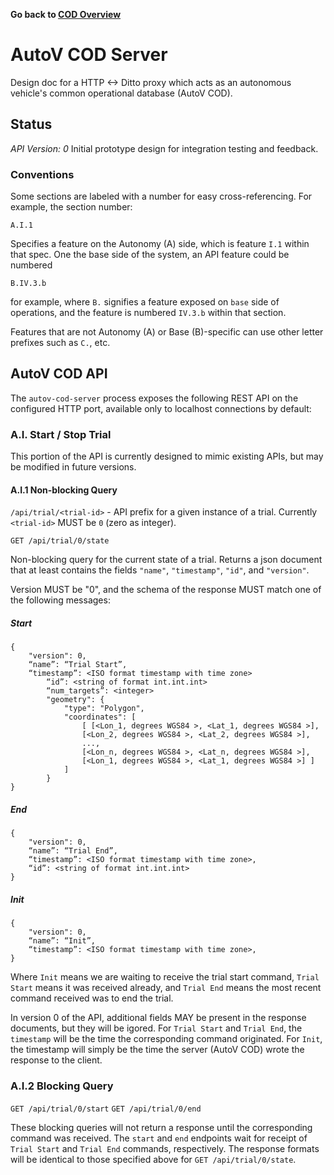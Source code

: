 __Go back to [COD Overview](./README.md)__

# AutoV COD Server
Design doc for a HTTP <-> Ditto proxy which acts as an autonomous vehicle's
common operational database (AutoV COD).

## Status
*API Version: 0*
Initial prototype design for integration testing and feedback.

### Conventions
Some sections are labeled with a number for easy cross-referencing. For example, the section number:

```
A.I.1
```

Specifies a feature on the Autonomy (A) side, which is feature `I.1` within
that spec. One the base side of the system, an API feature could be numbered

```
B.IV.3.b
```
for example, where `B.` signifies a feature exposed on `base` side of
operations, and the feature is numbered `IV.3.b` within that section.

Features that are not Autonomy (A) or Base (B)-specific can use other letter
prefixes such as `C.`, etc.

## AutoV COD API

The `autov-cod-server` process exposes the following REST API on the configured
HTTP port, available only to localhost connections by default:

### A.I. Start / Stop Trial

This portion of the API is currently designed to mimic existing APIs, but may be
modified in future versions.

#### A.I.1 Non-blocking Query

`/api/trial/<trial-id>` - API prefix for a given instance of a trial. Currently
`<trial-id>` MUST be `0` (zero as integer).

`GET /api/trial/0/state`

Non-blocking query for the current state of a trial. Returns a json document
that at least contains the fields `"name"`, `"timestamp"`, `"id"`, and
`"version"`.

Version MUST be "0", and the schema of the response MUST match one of the
following messages:

##### Start
```
{
    "version": 0,
    “name”: “Trial Start”,
    “timestamp”: <ISO format timestamp with time zone>
        “id”: <string of format int.int.int>
        “num_targets”: <integer>
        "geometry": {
            "type": "Polygon",
            "coordinates": [
                [ [<Lon_1, degrees WGS84 >, <Lat_1, degrees WGS84 >],
                [<Lon_2, degrees WGS84 >, <Lat_2, degrees WGS84 >],
                ...,
                [<Lon_n, degrees WGS84 >, <Lat_n, degrees WGS84 >],
                [<Lon_1, degrees WGS84 >, <Lat_1, degrees WGS84 >] ]
            ]
        }
}
```

##### End

```
{
    "version": 0,
    “name”: “Trial End”,
    “timestamp”: <ISO format timestamp with time zone>,
    “id”: <string of format int.int.int>
}
```

##### Init
```
{
    "version": 0,
    “name”: “Init”,
    “timestamp”: <ISO format timestamp with time zone>,
}
```

Where `Init` means we are waiting to receive the trial start command, `Trial
Start` means it was received already, and `Trial End` means the most recent
command received was to end the trial.

In version 0 of the API, additional fields MAY be present in the response
documents, but they will be igored. For `Trial Start` and `Trial End`, the
`timestamp` will be the time the corresponding command originated. For `Init`,
the timestamp will simply be the time the server (AutoV COD) wrote the response
to the client.

### A.I.2 Blocking Query

`GET /api/trial/0/start`
`GET /api/trial/0/end`

These blocking queries will not return a response until the corresponding
command was received. The `start` and `end` endpoints wait for receipt of `Trial
Start` and `Trial End` commands, respectively. The response formats will be
identical to those specified above for `GET /api/trial/0/state`.
